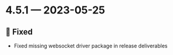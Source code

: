 # 4.5.1 — 2023-05-25

## 🐞 Fixed

- Fixed missing websocket driver package in release deliverables

